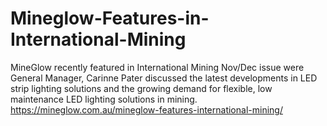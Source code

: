 # Mineglow-Features-in-International-Mining
MineGlow recently featured in International Mining Nov/Dec issue were General Manager, Carinne Pater discussed the latest developments in LED strip lighting solutions and the growing demand for flexible, low maintenance LED lighting solutions in mining.
https://mineglow.com.au/mineglow-features-international-mining/

